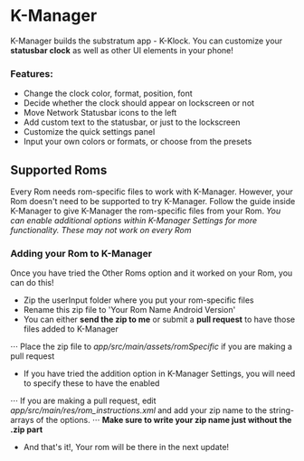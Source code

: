 # K-Manager

K-Manager builds the substratum app - K-Klock.
You can customize your **statusbar clock** as well as other UI elements in your phone!

### Features:
+ Change the clock color, format, position, font
+ Decide whether the clock should appear on lockscreen or not
+ Move Network Statusbar icons to the left
+ Add custom text to the statusbar, or just to the lockscreen
+ Customize the quick settings panel
+ Input your own colors or formats, or choose from the presets

## Supported Roms

Every Rom needs rom-specific files to work with K-Manager. However, your Rom doesn't need to be supported to try K-Manager.
Follow the guide inside K-Manager to give K-Manager the rom-specific files from your Rom.
*You can enable additional options within K-Manager Settings for more functionality. These may not work on every Rom*

### Adding your Rom to K-Manager

Once you have tried the Other Roms option and it worked on your Rom, you can do this!

+ Zip the userInput folder where you put your rom-specific files
+ Rename this zip file to 'Your Rom Name Android Version'
+ You can either **send the zip to me** or submit a **pull request** to have those files added to K-Manager

⋅⋅⋅ Place the zip file to *app/src/main/assets/romSpecific* if you are making a pull request

+ If you have tried the addition option in K-Manager Settings, you will need to specify these to have the enabled

⋅⋅⋅ If you are making a pull request, edit *app/src/main/res/rom_instructions.xml* and add your zip name to the string-arrays of the options.
⋅⋅⋅ **Make sure to write your zip name just without the .zip part**

+ And that's it!, Your rom will be there in the next update!